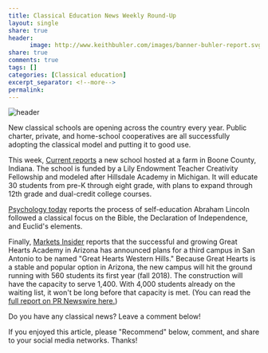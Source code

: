 ```yaml
---
title: Classical Education News Weekly Round-Up
layout: single
share: true
header:
      image: http://www.keithbuhler.com/images/banner-buhler-report.svg
share: true
comments: true
tags: []
categories: [Classical education]
excerpt_separator: <!--more-->
permalink: 
---
```



![header](http://www.philanthropyroundtable.org/file_uploads/_DSF2212.jpg)

New classical schools are opening across the country every year. Public charter, private, and home-school cooperatives are all successfully adopting the classical model and putting it to good use. 

This week, [Current reports](http://www.currentzionsville.com/2017/08/22/little-school-on-the-prairie-family-farm-becomes-new-campus-for-classical-education-in-boone-county/) a new school hosted at a farm in Boone County, Indiana. The school is funded by a Lily Endowment Teacher Creativity Fellowship and modeled after Hillsdale Academy in Michigan. It will educate 30 students from pre-K through eight grade, with plans to expand through 12th grade and dual-credit college courses. 

[Psychology today](https://www.psychologytoday.com/blog/can-t-we-all-just-get-along/201708/lincolns-reading-list-divided-nation) reports the process of self-education Abraham Lincoln followed a classical focus on the Bible, the Declaration of Independence, and Euclid's elements. 

Finally, [Markets Insider](http://markets.businessinsider.com/news/stocks/Great-Hearts-Announces-Newest-Campus-in-Northwest-San-Antonio-590429) reports that the successful and growing Great Hearts Academy in Arizona has announced plans for a third campus in San Antonio to be named "Great Hearts Western Hills." Because Great Hearts is a stable and popular option in Arizona, the new campus will hit the ground running with 560 students its first year (fall 2018). The construction will have the capacity to serve 1,400. With 4,000 students already on the waiting list, it won't be long before that capacity is met. (You can read the [full report on PR Newswire here.](http://www.prnewswire.com/news-releases/great-hearts-announces-newest-campus-in-northwest-san-antonio-300506775.html))

Do you have any classical news? Leave a comment below! 

If you enjoyed this article, please "Recommend" below, comment, and share to your social media networks. Thanks!